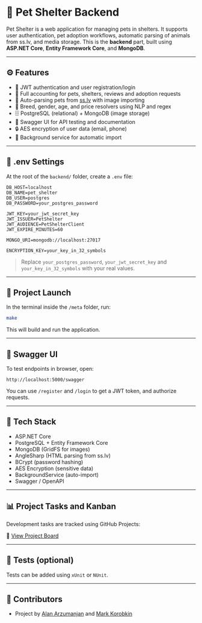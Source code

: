 # 🐾 Pet Shelter Backend

Pet Shelter is a web application for managing pets in shelters. It supports user authentication, pet adoption workflows, automatic parsing of animals from ss.lv, and media storage. This is the **backend** part, built using **ASP.NET Core**, **Entity Framework Core**, and **MongoDB**.

---

## ⚙️ Features

- 🔐 JWT authentication and user registration/login
- 🐶 Full accounting for pets, shelters, reviews and adoption requests
- 🔎 Auto-parsing pets from [ss.lv](https://www.ss.lv) with image importing
- 🧠 Breed, gender, age, and price resolvers using NLP and regex
- 🗄️ PostgreSQL (relational) + MongoDB (image storage)
- 🧾 Swagger UI for API testing and documentation
- 🔒 AES encryption of user data (email, phone)
- 🔁 Background service for automatic import

---

## 📁 .env Settings

At the root of the `backend/` folder, create a `.env` file:

```env
DB_HOST=localhost
DB_NAME=pet_shelter
DB_USER=postgres
DB_PASSWORD=your_postgres_password

JWT_KEY=your_jwt_secret_key
JWT_ISSUER=PetShelter
JWT_AUDIENCE=PetShelterClient
JWT_EXPIRE_MINUTES=60

MONGO_URI=mongodb://localhost:27017

ENCRYPTION_KEY=your_key_in_32_symbols
```

> Replace `your_postgres_password`, `your_jwt_secret_key` and `your_key_in_32_symbols` with your real values.

---

## 🚀 Project Launch

In the terminal inside the `/meta` folder, run:

```bash
make
```

This will build and run the application.

---

## 🔎 Swagger UI

To test endpoints in browser, open:

```
http://localhost:5000/swagger
```

You can use `/register` and `/login` to get a JWT token, and authorize requests.

---

## 🧩 Tech Stack

- ASP.NET Core
- PostgreSQL + Entity Framework Core
- MongoDB (GridFS for images)
- AngleSharp (HTML parsing from ss.lv)
- BCrypt (password hashing)
- AES Encryption (sensitive data)
- BackgroundService (auto-import)
- Swagger / OpenAPI

---

## 📊 Project Tasks and Kanban

Development tasks are tracked using GitHub Projects:

🔗 [View Project Board](https://github.com/orgs/victoria-pet-shelter/projects/3)

---

## 🧪 Tests (optional)

Tests can be added using `xUnit` or `NUnit`.

---

## 🧠 Contributors

- Project by [Alan Arzumanjan](https://github.com/alanarzumanjan) and [Mark Korobkin](https://github.com/maemolol)
